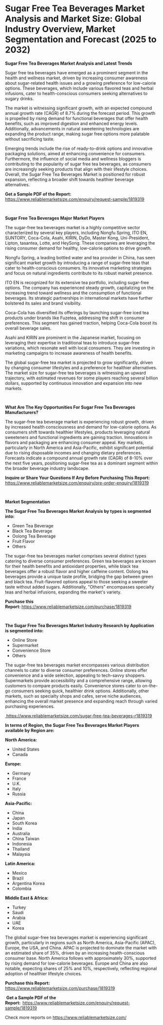 <p><h1>Sugar Free Tea Beverages Market Analysis and Market Size: Global Industry Overview, Market Segmentation and Forecast (2025 to 2032)</h1></p><p><strong>Sugar Free Tea Beverages Market Analysis and Latest Trends</strong></p>
<p><p>Sugar free tea beverages have emerged as a prominent segment in the health and wellness market, driven by increasing consumer awareness about sugar-related health issues and a growing preference for low-calorie options. These beverages, which include various flavored teas and herbal infusions, cater to health-conscious consumers seeking alternatives to sugary drinks. </p><p>The market is witnessing significant growth, with an expected compound annual growth rate (CAGR) of 8.7% during the forecast period. This growth is propelled by rising demand for functional beverages that offer health benefits, such as improved digestion and enhanced energy levels. Additionally, advancements in natural sweetening technologies are expanding the product range, making sugar free options more palatable without sacrificing taste. </p><p>Emerging trends include the rise of ready-to-drink options and innovative packaging solutions, aimed at enhancing convenience for consumers. Furthermore, the influence of social media and wellness bloggers is contributing to the popularity of sugar free tea beverages, as consumers are increasingly seeking products that align with their lifestyle choices. Overall, the Sugar Free Tea Beverages Market is positioned for robust expansion, reflecting a broader shift towards healthier beverage alternatives.</p></p>
<p><strong>Get a Sample PDF of the Report:&nbsp;</strong> <a href="https://www.reliablemarketsize.com/enquiry/request-sample/1819319?utm_campaign=2759&utm_medium=2&utm_source=Github&utm_content=ia&utm_term=07042025&utm_id=sugar-free-tea-beverages">https://www.reliablemarketsize.com/enquiry/request-sample/1819319</a></p>
<p>&nbsp;</p>
<p><strong>Sugar Free Tea Beverages Major Market Players</strong></p>
<p><p>The sugar-free tea beverages market is a highly competitive sector characterized by several key players, including Nongfu Spring, ITO EN, SUNTORY, Coca-Cola, Asahi, KIRIN, DyDo, Master Kong, Uni-President, Lipton, tasantea, Lotte, and HeySong. These companies are leveraging the rising consumer demand for healthy, low-calorie options to drive growth.</p><p>Nongfu Spring, a leading bottled water and tea provider in China, has seen significant market growth by introducing a range of sugar-free teas that cater to health-conscious consumers. Its innovative marketing strategies and focus on natural ingredients contribute to its robust market presence.</p><p>ITO EN is recognized for its extensive tea portfolio, including sugar-free options. The company has experienced steady growth, capitalizing on the increasing trend toward wellness and the consumption of functional beverages. Its strategic partnerships in international markets have further bolstered its sales and brand visibility.</p><p>Coca-Cola has diversified its offerings by launching sugar-free iced tea products under brands like Fuzetea, addressing the shift in consumer preferences. This segment has gained traction, helping Coca-Cola boost its overall beverage sales.</p><p>Asahi and KIRIN are prominent in the Japanese market, focusing on leveraging their expertise in traditional teas to introduce sugar-free variations, which resonate well with local consumers. They are investing in marketing campaigns to increase awareness of health benefits.</p><p>The global sugar-free tea market is projected to grow significantly, driven by changing consumer lifestyles and a preference for healthier alternatives. The market size for sugar-free tea beverages is witnessing an upward trajectory, with estimated revenues for some players reaching several billion dollars, supported by continuous innovation and expansion into new markets.</p></p>
<p>&nbsp;</p>
<p><strong>What Are The Key Opportunities For Sugar Free Tea Beverages Manufacturers?</strong></p>
<p><p>The sugar-free tea beverage market is experiencing robust growth, driven by increased health consciousness and demand for low-calorie options. As consumers shift towards healthier lifestyles, products leveraging natural sweeteners and functional ingredients are gaining traction. Innovations in flavors and packaging are enhancing consumer appeal. Key markets, particularly in North America and Asia-Pacific, exhibit significant potential due to rising disposable incomes and changing dietary preferences. Forecasts indicate a compound annual growth rate (CAGR) of 8-10% over the next five years, positioning sugar-free tea as a dominant segment within the broader beverage industry landscape.</p></p>
<p><strong>Inquire or Share Your Questions If Any Before Purchasing This Report:</strong> <a href="https://www.reliablemarketsize.com/enquiry/pre-order-enquiry/1819319?utm_campaign=2759&utm_medium=2&utm_source=Github&utm_content=ia&utm_term=07042025&utm_id=sugar-free-tea-beverages">https://www.reliablemarketsize.com/enquiry/pre-order-enquiry/1819319</a></p>
<p>&nbsp;</p>
<p><strong>Market Segmentation</strong></p>
<p><strong>The Sugar Free Tea Beverages Market Analysis by types is segmented into:</strong></p>
<p><ul><li>Green Tea Beverage</li><li>Black Tea Beverage</li><li>Oolong Tea Beverage</li><li>Fruit Flavor</li><li>Others</li></ul></p>
<p><p>The sugar-free tea beverages market comprises several distinct types catering to diverse consumer preferences. Green tea beverages are known for their health benefits and antioxidant properties, while black tea beverages offer a robust flavor and higher caffeine content. Oolong tea beverages provide a unique taste profile, bridging the gap between green and black tea. Fruit-flavored options appeal to those seeking a sweeter taste without added sugars. Additionally, "Others" encompasses specialty teas and herbal infusions, expanding the market's variety.</p></p>
<p><strong>Purchase this Report:&nbsp;</strong><a href="https://www.reliablemarketsize.com/purchase/1819319?utm_campaign=2759&utm_medium=2&utm_source=Github&utm_content=ia&utm_term=07042025&utm_id=sugar-free-tea-beverages">https://www.reliablemarketsize.com/purchase/1819319</a></p>
<p>&nbsp;</p>
<p><strong>The Sugar Free Tea Beverages Market Industry Research by Application is segmented into:</strong></p>
<p><ul><li>Online Store</li><li>Supermarket</li><li>Convenience Store</li><li>Others</li></ul></p>
<p><p>The sugar-free tea beverages market encompasses various distribution channels to cater to diverse consumer preferences. Online stores offer convenience and a wide selection, appealing to tech-savvy shoppers. Supermarkets provide accessibility and a comprehensive range, allowing customers to compare products easily. Convenience stores cater to on-the-go consumers seeking quick, healthier drink options. Additionally, other markets, such as specialty shops and cafes, serve niche audiences, enhancing the overall market presence and expanding reach through varied purchasing experiences.</p></p>
<p><a href="https://www.reliablemarketsize.com/sugar-free-tea-beverages-r1819319?utm_campaign=2759&utm_medium=2&utm_source=Github&utm_content=ia&utm_term=07042025&utm_id=sugar-free-tea-beverages">&nbsp;https://www.reliablemarketsize.com/sugar-free-tea-beverages-r1819319</a></p>
<p><strong>In terms of Region, the Sugar Free Tea Beverages Market Players available by Region are:</strong></p>
<p>
    <p> <strong> North America: </strong>
        <ul>
            <li>United States</li>
            <li>Canada</li>
        </ul>
        </p> 
    <p> <strong> Europe: </strong>
        <ul>
            <li>Germany</li>
            <li>France</li>
            <li>U.K.</li>
            <li>Italy</li>
            <li>Russia</li>
        </ul>
        </p> 
    <p> <strong> Asia-Pacific: </strong>
        <ul>
            <li>China</li>
            <li>Japan</li>
            <li>South Korea</li>
            <li>India</li>
            <li>Australia</li>
            <li>China Taiwan</li>
            <li>Indonesia</li>
            <li>Thailand</li>
            <li>Malaysia</li>
        </ul>
        </p> 
    <p> <strong> Latin America: </strong>
        <ul>
            <li>Mexico</li>
            <li>Brazil</li>
            <li>Argentina Korea</li>
            <li>Colombia</li>
        </ul>
        </p> 
    <p> <strong> Middle East & Africa: </strong>
        <ul>
            <li>Turkey</li>
            <li>Saudi</li>
            <li>Arabia</li>
            <li>UAE</li>
            <li>Korea</li>
        </ul>
    </p>
    </p>
<p><p>The global sugar-free tea beverages market is experiencing significant growth, particularly in regions such as North America, Asia-Pacific (APAC), Europe, the USA, and China. APAC is projected to dominate the market with an estimated share of 35%, driven by an increasing health-conscious consumer base. North America follows with approximately 30%, supported by rising demand for low-calorie beverages. Europe and China are also notable, expecting shares of 25% and 10%, respectively, reflecting regional adoption of healthier lifestyle choices.</p></p>
<p><strong>Purchase this Report: </strong><a href="https://www.reliablemarketsize.com/purchase/1819319?utm_campaign=2759&utm_medium=2&utm_source=Github&utm_content=ia&utm_term=07042025&utm_id=sugar-free-tea-beverages">https://www.reliablemarketsize.com/purchase/1819319</a></p>
<p>&nbsp;<strong>Get a Sample PDF of the Report:&nbsp;&nbsp;</strong><a href="https://www.reliablemarketsize.com/enquiry/request-sample/1819319?utm_campaign=2759&utm_medium=2&utm_source=Github&utm_content=ia&utm_term=07042025&utm_id=sugar-free-tea-beverages">https://www.reliablemarketsize.com/enquiry/request-sample/1819319</a></p>
<p><strong></strong></p>
<p>Check more reports on <a href="https://www.reliablemarketsize.com/?utm_campaign=2759&utm_medium=2&utm_source=Github&utm_content=ia&utm_term=07042025&utm_id=sugar-free-tea-beverages">https://www.reliablemarketsize.com/</a></p>